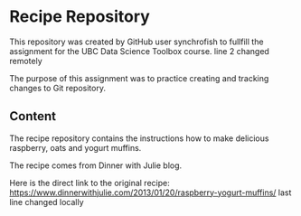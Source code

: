 # Recipe Repository 
This repository was created by GitHub user synchrofish to fullfill the assignment for the UBC Data Science Toolbox course. line 2 changed remotely

The purpose of this assignment was to practice creating and tracking changes to Git repository. 

## Content
The recipe repository contains the instructions how to make delicious raspberry, oats and yogurt muffins. 

The recipe comes from Dinner with Julie blog.

Here is the direct link to the original recipe:
https://www.dinnerwithjulie.com/2013/01/20/raspberry-yogurt-muffins/
last line changed locally